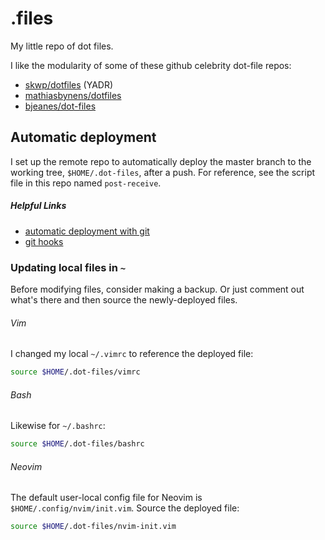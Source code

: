 # .files

My little repo of dot files.

I like the modularity of some of these github celebrity dot-file repos:

* [skwp/dotfiles](https://github.com/skwp/dotfiles) (YADR)
* [mathiasbynens/dotfiles](https://github.com/mathiasbynens/dotfiles)
* [bjeanes/dot-files](https://github.com/bjeanes/dot-files)

## Automatic deployment

I set up the remote repo to automatically deploy the master branch to the
working tree, `$HOME/.dot-files`, after a push. For reference, see the script
file in this repo named `post-receive`.

##### Helpful Links

* [automatic deployment with git](https://www.digitalocean.com/community/tutorials/how-to-set-up-automatic-deployment-with-git-with-a-vps)
* [git hooks](https://git-scm.com/book/en/v2/Customizing-Git-Git-Hooks)

### Updating local files in `~`

Before modifying files, consider making a backup. Or just comment out what's
there and then source the newly-deployed files.

###### Vim

I changed my local `~/.vimrc` to reference the deployed file:

```bash
source $HOME/.dot-files/vimrc
```

###### Bash

Likewise for `~/.bashrc`:

```bash
source $HOME/.dot-files/bashrc
```

###### Neovim

The default user-local config file for Neovim is `$HOME/.config/nvim/init.vim`.
Source the deployed file:

```bash
source $HOME/.dot-files/nvim-init.vim
```

